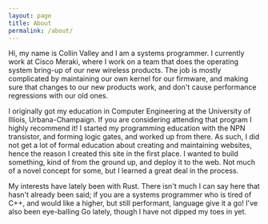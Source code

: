 ```yaml
---
layout: page
title: About
permalink: /about/
---
```


Hi, my name is Collin Valley and I am a systems programmer. I currently work at Cisco Meraki, where I work on a team
that does the operating system bring-up of our new wireless products. The job is mostly complicated by maintaining our
own kernel for our firmware, and making sure that changes to our new products work, and don't cause performance regressions
with our old ones.

I originally got my education in Computer Engineering at the University of Illiois, Urbana-Champaign.  If you are considering attending
that program I highly recommend it! I started my programming education with the NPN transistor, and forming logic gates, and worked up
from there. As such, I did not get a lot of formal education about creating and maintaining websites, hence the reason I created this site
in the first place. I wanted to build something, kind of from the ground up, and deploy it to the web.  Not much of a novel concept for some,
but I learned a great deal in the process.

My interests have lately been with Rust. There isn't much I can say here that hasn't already been said; if you are a systems programmer
who is tired of C++, and would like a higher, but still performant, language give it a go! I've also been eye-balling Go lately, though 
I have not dipped my toes in yet.